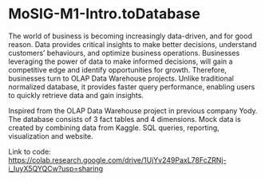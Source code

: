 # MoSIG-M1-Intro.toDatabase

The world of business is becoming increasingly data-driven, and for good reason. Data provides critical insights to make better decisions, understand customers’ behaviours, and optimize business operations. Businesses leveraging the power of data to make informed decisions, will gain a competitive edge and identify opportunities for growth. Therefore, businesses turn to OLAP Data Warehouse projects. Unlike traditional normalized database, it provides faster query performance, enabling users to quickly retrieve data and gain insights.

Inspired from the OLAP Data Warehouse project in previous company Yody. The database consists of 3 fact tables and 4 dimensions. Mock data is created by combining data from Kaggle. SQL queries, reporting, visualization and website.

Link to code: https://colab.research.google.com/drive/1UjYv249PaxL78FcZRNj-i_IuyX5QYQCw?usp=sharing
